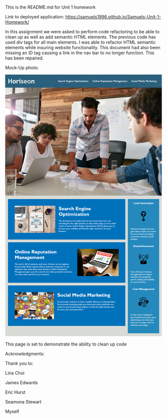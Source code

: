 This is the README.md for Unit 1 homework

Link to deployed application: https://samuels1996.github.io/Samuels-Unit-1-Homework/

In this assignment we were asked to perform code refactoring to be able to clean up as well as add semantic HTML elements. 
The previous code has used div tags for all main elements. I was able to refactor HTML semantic elements while insuring website functionality. 
This document had also been missing an ID tag causing a link in the nav bar to no longer function. This has been repaired.

Mock-Up photo:

<img src= "./assets/images/01-html-css-git-homework-demo.png" alt= "This is the mock up photo for the website">

This page is set to demonstrate the ability to clean up code

Acknowledgments:

Thank you to:

Lina Choi

James Edwards

Eric Hurst

Seamona Stewart

Myself

